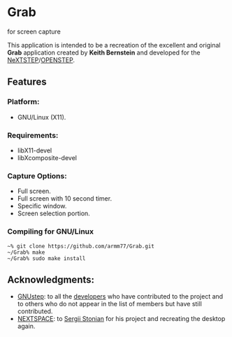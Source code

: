 # Grab
for screen capture


This application is intended to be a recreation of the excellent and original **Grab** application created by **Keith Bernstein** and developed for the [NeXTSTEP](https://en.wikipedia.org/wiki/NeXTSTEP)/[OPENSTEP](https://en.wikipedia.org/wiki/OpenStep). 


## Features

### Platform:
* GNU/Linux (X11).

### Requirements:
* libX11-devel
* libXcomposite-devel

### Capture Options:
* Full screen.
* Full screen with 10 second timer.
* Specific window.
* Screen selection portion.

### Compiling for GNU/Linux
    ~% git clone https://github.com/armm77/Grab.git
    ~/Grab% make
    ~/Grab% sudo make install

## Acknowledgments:
* [GNUstep](https://github.com/gnustep): to all the [developers](https://github.com/orgs/gnustep/people) who have contributed to the project and to others who do not appear in the list of members but have still contributed.
* [NEXTSPACE](https://github.com/trunkmaster/nextspace): to [Sergii Stonian](https://github.com/trunkmaster) for his project and recreating the desktop again.


